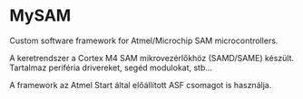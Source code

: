# MySAM
Custom software framework for Atmel/Microchip SAM microcontrollers.

A keretrendszer a Cortex M4 SAM mikrovezérlőkhöz (SAMD/SAME) készült.
Tartalmaz periféria drivereket, segéd modulokat, stb...

A framework az Atmel Start által előállított ASF csomagot is használja.